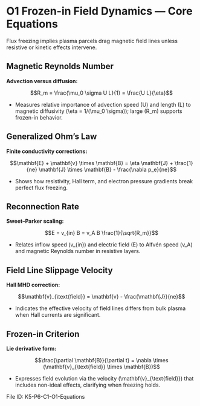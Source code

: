 # O1 Frozen-in Field Dynamics — Core Equations

Flux freezing implies plasma parcels drag magnetic field lines unless resistive or kinetic effects intervene.

## Magnetic Reynolds Number
**Advection versus diffusion:**

$$R_m = \frac{\mu_0 \sigma U L}{1} = \frac{U L}{\eta}$$

- Measures relative importance of advection speed \(U\) and length \(L\) to magnetic diffusivity \(\eta = 1/(\mu_0 \sigma)\); large \(R_m\) supports frozen-in behavior.

## Generalized Ohm’s Law
**Finite conductivity corrections:**

$$\mathbf{E} + \mathbf{v} \times \mathbf{B} = \eta \mathbf{J} + \frac{1}{ne} \mathbf{J} \times \mathbf{B} - \frac{\nabla p_e}{ne}$$

- Shows how resistivity, Hall term, and electron pressure gradients break perfect flux freezing.

## Reconnection Rate
**Sweet–Parker scaling:**

$$E = v_{in} B = v_A B \frac{1}{\sqrt{R_m}}$$

- Relates inflow speed \(v_{in}\) and electric field \(E\) to Alfvén speed \(v_A\) and magnetic Reynolds number in resistive layers.

## Field Line Slippage Velocity
**Hall MHD correction:**

$$\mathbf{v}_{\text{field}} = \mathbf{v} - \frac{\mathbf{J}}{ne}$$

- Indicates the effective velocity of field lines differs from bulk plasma when Hall currents are significant.

## Frozen-in Criterion
**Lie derivative form:**

$$\frac{\partial \mathbf{B}}{\partial t} = \nabla \times (\mathbf{v}_{\text{field}} \times \mathbf{B})$$

- Expresses field evolution via the velocity \(\mathbf{v}_{\text{field}}\) that includes non-ideal effects, clarifying when freezing holds.

File ID: K5-P6-C1-O1-Equations
